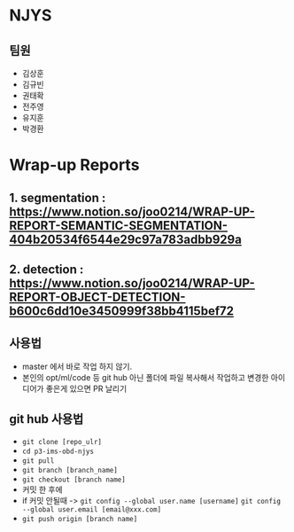 # NJYS
## 팀원
- 김상훈
- 김규빈
- 권태확
- 전주영
- 유지훈
- 박경환

# Wrap-up Reports
## 1. segmentation : https://www.notion.so/joo0214/WRAP-UP-REPORT-SEMANTIC-SEGMENTATION-404b20534f6544e29c97a783adbb929a
## 2. detection : https://www.notion.so/joo0214/WRAP-UP-REPORT-OBJECT-DETECTION-b600c6dd10e3450999f38bb4115bef72

## 사용법
- master 에서 바로 작업 하지 않기.
- 본인의 opt/ml/code 등 git hub 아닌 폴더에 파일 복사해서 작업하고 변경한 아이디어가 좋은게 있으면 PR 날리기

## git hub 사용법
- `git clone [repo_ulr]`
- `cd p3-ims-obd-njys`
- `git pull`
- `git branch [branch_name]`
- `git checkout [branch name]`
- 커밋 한 후에 
- if 커밋 안될때 -> `git config --global user.name [username]`  `git config --global user.email [email@xxx.com]`
- `git push origin [branch name]`
